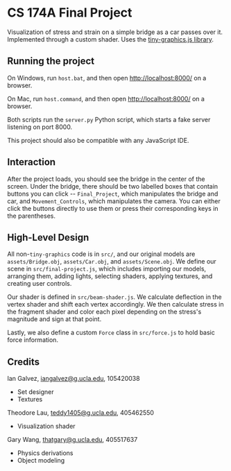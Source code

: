 # CS 174A Final Project

Visualization of stress and strain on a simple bridge as a car passes over it.
Implemented through a custom shader. Uses the [tiny-graphics.js
library](https://github.com/encyclopedia-of-code/tiny-graphics-js).

## Running the project

On Windows, run `host.bat`, and then open
[http://localhost:8000/](http://localhost:8000/) on a browser.

On Mac, run `host.command`, and then open
[http://localhost:8000/](http://localhost:8000/) on a browser.

Both scripts run the `server.py` Python script, which starts a fake server
listening on port 8000.

This project should also be compatible with any JavaScript IDE.

## Interaction

After the project loads, you should see the bridge in the center of the screen.
Under the bridge, there should be two labelled boxes that contain buttons you
can click -- `Final_Project`, which manipulates the bridge and car, and
`Movement_Controls`, which manipulates the camera. You can either click the
buttons directly to use them or press their corresponding keys in the
parentheses.

## High-Level Design

All non-`tiny-graphics` code is in `src/`, and our original models are
`assets/Bridge.obj`, `assets/Car.obj`, and `assets/Scene.obj`. We define our
scene in `src/final-project.js`, which includes importing our models, arranging
them, adding lights, selecting shaders, applying textures, and creating user
controls.

Our shader is defined in `src/beam-shader.js`. We calculate deflection in the
vertex shader and shift each vertex accordingly. We then calculate stress in the
fragment shader and color each pixel depending on the stress's magnitude and
sign at that point.

Lastly, we also define a custom `Force` class in `src/force.js` to hold basic
force information.

## Credits
Ian Galvez, iangalvez@g.ucla.edu, 105420038
- Set designer
- Textures

Theodore Lau, teddy1405@g.ucla.edu, 405462550
- Visualization shader

Gary Wang, thatgary@g.ucla.edu, 405517637
- Physics derivations
- Object modeling
